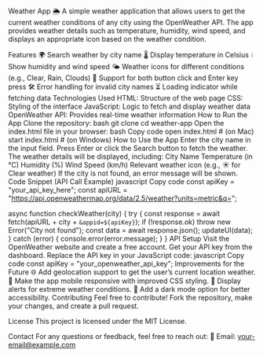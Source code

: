 Weather App 🌦️
A simple weather application that allows users to get the current weather conditions of any city using the OpenWeather API. The app provides weather details such as temperature, humidity, wind speed, and displays an appropriate icon based on the weather condition.

Features
🌍 Search weather by city name
🌡️ Display temperature in Celsius
💧 Show humidity and wind speed
🌤️ Weather icons for different conditions (e.g., Clear, Rain, Clouds)
🔄 Support for both button click and Enter key press
🛠️ Error handling for invalid city names
⏳ Loading indicator while fetching data
Technologies Used
HTML: Structure of the web page
CSS: Styling of the interface
JavaScript: Logic to fetch and display weather data
OpenWeather API: Provides real-time weather information
How to Run the App
Clone the repository:
bash
git clone <repository-url>
cd weather-app
Open the index.html file in your browser:
bash
Copy code
open index.html  # (on Mac)
start index.html # (on Windows)
How to Use the App
Enter the city name in the input field.
Press Enter or click the Search button to fetch the weather.
The weather details will be displayed, including:
City Name
Temperature (in °C)
Humidity (%)
Wind Speed (km/h)
Relevant weather icon (e.g., ☀️ for Clear weather)
If the city is not found, an error message will be shown.
Code Snippet (API Call Example)
javascript
Copy code
const apiKey = "your_api_key_here";
const apiURL = "https://api.openweathermap.org/data/2.5/weather?units=metric&q=";

async function checkWeather(city) {
    try {
        const response = await fetch(apiURL + city + `&appid=${apiKey}`);
        if (!response.ok) throw new Error("City not found");
        const data = await response.json();
        updateUI(data);
    } catch (error) {
        console.error(error.message);
    }
}
API Setup
Visit the OpenWeather website and create a free account.
Get your API key from the dashboard.
Replace the API key in your JavaScript code:
javascript
Copy code
const apiKey = "your_openweather_api_key";
Improvements for the Future
🌐 Add geolocation support to get the user’s current location weather.
📱 Make the app mobile responsive with improved CSS styling.
🔔 Display alerts for extreme weather conditions.
🌙 Add a dark mode option for better accessibility.
Contributing
Feel free to contribute! Fork the repository, make your changes, and create a pull request.

License
This project is licensed under the MIT License.

Contact
For any questions or feedback, feel free to reach out:
📧 Email: your-email@example.com